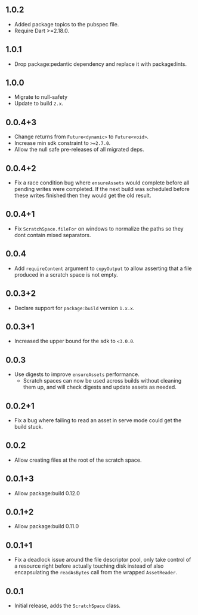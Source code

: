 ## 1.0.2

- Added package topics to the pubspec file.
- Require Dart >=2.18.0.

## 1.0.1

- Drop package:pedantic dependency and replace it with package:lints.

## 1.0.0

- Migrate to null-safety
- Update to build `2.x`.

## 0.0.4+3

- Change returns from `Future<dynamic>` to `Future<void>`.
- Increase min sdk constraint to `>=2.7.0`.
- Allow the null safe pre-releases of all migrated deps.

## 0.0.4+2

- Fix a race condition bug where `ensureAssets` would complete before all
  pending writes were completed. If the next build was scheduled before these
  writes finished then they would get the old result.

## 0.0.4+1

- Fix `ScratchSpace.fileFor` on windows to normalize the paths so they dont
  contain mixed separators.

## 0.0.4

- Add `requireContent` argument to `copyOutput` to allow asserting that a file
  produced in a scratch space is not empty.

## 0.0.3+2

- Declare support for `package:build` version `1.x.x`.

## 0.0.3+1

- Increased the upper bound for the sdk to `<3.0.0`.

## 0.0.3

- Use digests to improve `ensureAssets` performance.
  - Scratch spaces can now be used across builds without cleaning them up, and
    will check digests and update assets as needed.

## 0.0.2+1

- Fix a bug where failing to read an asset in serve mode could get the build
  stuck.

## 0.0.2

- Allow creating files at the root of the scratch space.

## 0.0.1+3

- Allow package:build 0.12.0

## 0.0.1+2

- Allow package:build 0.11.0

## 0.0.1+1

- Fix a deadlock issue around the file descriptor pool, only take control of a
  resource right before actually touching disk instead of also encapsulating
  the `readAsBytes` call from the wrapped `AssetReader`.

## 0.0.1

- Initial release, adds the `ScratchSpace` class.
